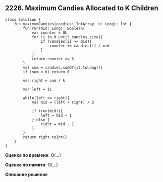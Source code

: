 ## 2226. Maximum Candies Allocated to K Children


```
class Solution {
    fun maximumCandies(candies: IntArray, k: Long): Int {
        fun run(mid: Long): Boolean{
            var counter = 0L
            for (i in 0 until candies.size){
                if (candies[i] >= mid){
                    counter += candies[i] / mid
                }
            }
            return counter >= k
        }
        val sum = candies.sumOf{it.toLong()}
        if (sum < k) return 0

        var right = sum / k

        var left = 1L

        while(left <= right){
            val mid = (left + right) / 2
            
            if (run(mid)){
                left = mid + 1
            } else {
                right = mid - 1
            }
        }
        return right.toInt()
    }
}

```

**Оценка по времени**: О(...)


**Оценка по памяти**: О(...)


**Описание решения**
```

```
